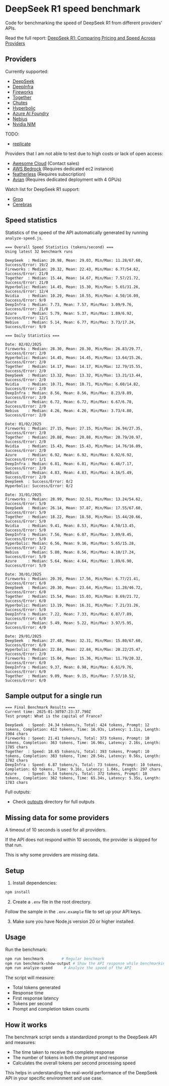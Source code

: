 # DeepSeek R1 speed benchmark

Code for benchmarking the speed of DeepSeek R1 from different providers' APIs.

Read the full report: [DeepSeek R1: Comparing Pricing and Speed Across Providers](https://prompt.16x.engineer/blog/deepseek-r1-cost-pricing-speed)

## Providers

Currently supported:

- [DeepSeek](https://www.deepseek.com/)
- [DeepInfra](https://deepinfra.com/)
- [Fireworks](https://fireworks.ai/)
- [Together](https://www.together.ai/)
- [Chutes](https://chutes.ai/)
- [Hyperbolic](https://hyperbolic.xyz/)
- [Azure AI Foundry](https://azure.microsoft.com/en-us/products/ai-foundry)
- [Nebius](https://nebius.com/)
- [Nvidia NIM](https://build.nvidia.com/deepseek-ai/deepseek-r1)

TODO:

- [replicate](https://replicate.com/deepseek-ai/deepseek-r1)

Providers that I am not able to test due to high costs or lack of open access:

- [Awesome Cloud](https://awesomecloud.ai/secure-deepseek-r1/) (Contact sales)
- [AWS Bedrock](https://aws.amazon.com/blogs/aws/deepseek-r1-models-now-available-on-aws/) (Requires dedicated ec2 instance)
- [featherless](https://featherless.ai/#pricing) (Requires subscription)
- [Avian](https://avian.io/) (Requires dedicated deployment with 4 GPUs)

Watch list for DeepSeek R1 support:

- [Groq](https://www.groq.com/)
- [Cerebras](https://cerebras.ai/)

## Speed statistics

Statistics of the speed of the API automatically generated by running `analyze-speed.js`.

```
=== Overall Speed Statistics (tokens/second) ===
Using latest 32 benchmark runs

DeepSeek  : Median: 20.98, Mean: 29.03, Min/Max: 11.28/67.60, Success/Error: 19/2
Fireworks : Median: 20.32, Mean: 22.43, Min/Max: 6.77/54.62, Success/Error: 21/0
Together  : Median: 15.44, Mean: 14.67, Min/Max: 7.57/21.72, Success/Error: 21/0
Hyperbolic: Median: 14.45, Mean: 15.30, Min/Max: 5.65/31.26, Success/Error: 12/4
Nvidia    : Median: 10.29, Mean: 10.55, Min/Max: 4.50/16.09, Success/Error: 9/0
DeepInfra : Median: 7.73, Mean: 7.57, Min/Max: 3.09/9.76, Success/Error: 21/0
Azure     : Median: 5.79, Mean: 5.37, Min/Max: 1.89/6.92, Success/Error: 12/1
Nebius    : Median: 5.14, Mean: 6.77, Min/Max: 3.73/17.24, Success/Error: 9/0

=== Daily Statistics ===

Date: 02/02/2025
Fireworks : Median: 28.30, Mean: 28.30, Min/Max: 26.83/29.77, Success/Error: 2/0
Hyperbolic: Median: 14.45, Mean: 14.45, Min/Max: 13.64/15.26, Success/Error: 2/0
Together  : Median: 14.17, Mean: 14.17, Min/Max: 12.79/15.55, Success/Error: 2/0
DeepSeek  : Median: 13.32, Mean: 13.32, Min/Max: 13.21/13.44, Success/Error: 2/0
Nvidia    : Median: 10.71, Mean: 10.71, Min/Max: 6.60/14.82, Success/Error: 2/0
DeepInfra : Median: 8.56, Mean: 8.56, Min/Max: 8.23/8.89, Success/Error: 2/0
Azure     : Median: 6.72, Mean: 6.72, Min/Max: 6.67/6.78, Success/Error: 2/0
Nebius    : Median: 4.26, Mean: 4.26, Min/Max: 3.73/4.80, Success/Error: 2/0

Date: 01/02/2025
Fireworks : Median: 27.15, Mean: 27.15, Min/Max: 26.94/27.35, Success/Error: 2/0
Together  : Median: 20.88, Mean: 20.88, Min/Max: 20.79/20.97, Success/Error: 2/0
Nvidia    : Median: 15.43, Mean: 15.43, Min/Max: 14.76/16.09, Success/Error: 2/0
Azure     : Median: 6.92, Mean: 6.92, Min/Max: 6.92/6.92, Success/Error: 1/1
DeepInfra : Median: 6.81, Mean: 6.81, Min/Max: 6.46/7.17, Success/Error: 2/0
Nebius    : Median: 4.83, Mean: 4.83, Min/Max: 4.16/5.49, Success/Error: 2/0
DeepSeek  : Success/Error: 0/2
Hyperbolic: Success/Error: 0/2

Date: 31/01/2025
Fireworks : Median: 28.99, Mean: 32.51, Min/Max: 13.24/54.62, Success/Error: 5/0
DeepSeek  : Median: 26.14, Mean: 37.87, Min/Max: 17.55/67.60, Success/Error: 5/0
Together  : Median: 18.22, Mean: 18.58, Min/Max: 15.44/20.66, Success/Error: 5/0
Nvidia    : Median: 9.41, Mean: 8.53, Min/Max: 4.50/13.45, Success/Error: 5/0
DeepInfra : Median: 7.56, Mean: 6.07, Min/Max: 3.09/8.45, Success/Error: 5/0
Hyperbolic: Median: 6.56, Mean: 9.16, Min/Max: 5.65/15.28, Success/Error: 3/2
Nebius    : Median: 5.80, Mean: 8.56, Min/Max: 4.10/17.24, Success/Error: 5/0
Azure     : Median: 5.64, Mean: 4.64, Min/Max: 1.89/6.90, Success/Error: 5/0

Date: 30/01/2025
Fireworks : Median: 20.39, Mean: 17.56, Min/Max: 6.77/21.41, Success/Error: 6/0
DeepSeek  : Median: 20.30, Mean: 23.64, Min/Max: 11.28/46.72, Success/Error: 6/0
Together  : Median: 15.54, Mean: 15.03, Min/Max: 8.69/21.72, Success/Error: 6/0
Hyperbolic: Median: 13.19, Mean: 16.31, Min/Max: 7.21/31.26, Success/Error: 5/0
DeepInfra : Median: 7.22, Mean: 7.33, Min/Max: 6.87/7.89, Success/Error: 6/0
Azure     : Median: 5.49, Mean: 5.22, Min/Max: 3.97/5.95, Success/Error: 4/0

Date: 29/01/2025
DeepSeek  : Median: 27.48, Mean: 32.31, Min/Max: 15.80/67.60, Success/Error: 6/0
Hyperbolic: Median: 22.84, Mean: 22.84, Min/Max: 20.22/25.47, Success/Error: 2/0
Fireworks : Median: 15.04, Mean: 15.36, Min/Max: 11.79/20.32, Success/Error: 6/0
DeepInfra : Median: 9.37, Mean: 8.98, Min/Max: 6.61/9.76, Success/Error: 6/0
Together  : Median: 9.09, Mean: 9.15, Min/Max: 7.57/10.52, Success/Error: 6/0
```

## Sample output for a single run

```
=== Final Benchmark Results ===
Current time: 2025-01-30T07:23:37.790Z
Test prompt: What is the capital of France?

DeepSeek  : Speed: 24.34 tokens/s, Total: 424 tokens, Prompt: 12 tokens, Completion: 412 tokens, Time: 16.93s, Latency: 1.11s, Length: 1904 chars
Fireworks : Speed: 21.41 tokens/s, Total: 373 tokens, Prompt: 10 tokens, Completion: 363 tokens, Time: 16.96s, Latency: 2.16s, Length: 1785 chars
Together  : Speed: 18.65 tokens/s, Total: 393 tokens, Prompt: 10 tokens, Completion: 383 tokens, Time: 20.54s, Latency: 0.56s, Length: 1782 chars
DeepInfra : Speed: 6.87 tokens/s, Total: 73 tokens, Prompt: 10 tokens, Completion: 63 tokens, Time: 9.16s, Latency: 1.04s, Length: 297 chars
Azure     : Speed: 5.54 tokens/s, Total: 372 tokens, Prompt: 10 tokens, Completion: 362 tokens, Time: 65.34s, Latency: 5.35s, Length: 1783 chars
```

Full outputs:

- Check [outputs](outputs) directory for full outputs

## Missing data for some providers

A timeout of 10 seconds is used for all providers.

If the API does not respond within 10 seconds, the provider is skipped for that run.

This is why some providers are missing data.

## Setup

1. Install dependencies:

```bash
npm install
```

2. Create a `.env` file in the root directory.

Follow the sample in the `.env.example` file to set up your API keys.

3. Make sure you have Node.js version 20 or higher installed.

## Usage

Run the benchmark:

```bash
npm run benchmark        # Regular benchmark
npm run benchmark-show-output # Show the API response while benchmarking
npm run analyze-speed     # Analyze the speed of the API
```

The script will measure:

- Total tokens generated
- Response time
- First response latency
- Tokens per second
- Prompt and completion token counts

## How it works

The benchmark script sends a standardized prompt to the DeepSeek API and measures:

- The time taken to receive the complete response
- The number of tokens in both the prompt and response
- Calculates the overall tokens per second processing speed

This helps in understanding the real-world performance of the DeepSeek API in your specific environment and use case.
